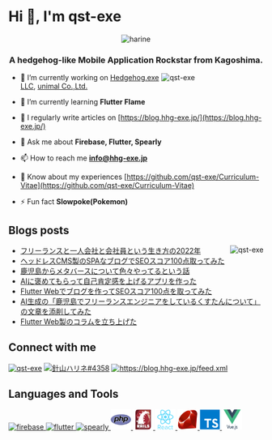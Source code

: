 <h1>Hi 👋, I'm qst-exe</h1>

<p align="center">
  <img src="https://github.com/qst-exe/qst-exe/blob/main/hedgehog.gif?raw=true" alt="harine"/>
</p>

<h3 align="center">A hedgehog-like Mobile Application Rockstar from Kagoshima.</h3>

<p><img align="right" width="40%" src="https://github-readme-stats.vercel.app/api?username=qst-exe&show_icons=true&locale=en" alt="qst-exe" /></p>

- 🏢 I’m currently working on [Hedgehog.exe LLC](https://hhg-exe.jp/), [unimal Co.,Ltd.](https://unimal.jp/)

- 🌱 I’m currently learning **Flutter Flame**

- 📝 I regularly write articles on [https://blog.hhg-exe.jp/](https://blog.hhg-exe.jp/)

- 💬 Ask me about **Firebase, Flutter, Spearly**

- 📫 How to reach me **info@hhg-exe.jp**

- 📄 Know about my experiences [https://github.com/qst-exe/Curriculum-Vitae](https://github.com/qst-exe/Curriculum-Vitae)

- ⚡ Fun fact **Slowpoke(Pokemon)**

## Blogs posts

<p><img align="right" src="https://github-readme-stats.vercel.app/api/top-langs?username=qst-exe&show_icons=true&locale=en&layout=compact&count_private=true" alt="qst-exe" /></p>

<!-- BLOG-POST-LIST:START -->
- [フリーランスと一人会社と会社員という生き方の2022年](https://blog.kusutan.com/articles/c-cx3JqEGMAzZv9KVn0pNT)
- [ヘッドレスCMS製のSPAなブログでSEOスコア100点取ってみた](https://zenn.dev/qst/articles/d17ba67b690672)
- [鹿児島からメタバースについて色々やってるという話](https://blog.kusutan.com/articles/c-sxYqvUMRGk7VzwoJ1uy4)
- [AIに褒めてもらって自己肯定感を上げるアプリを作った](https://zenn.dev/qst/articles/8e227aca217e0b)
- [Flutter Webでブログを作ってSEOスコア100点を取ってみた](https://zenn.dev/qst/articles/45be4c0e82ca34)
- [AI生成の「鹿児島でフリーランスエンジニアをしているくすたんについて」の文章を添削してみた](https://blog.kusutan.com/articles/c-9HerzRmjugGSwoIp5YcQ)
- [Flutter Web製のコラムを立ち上げた](https://blog.kusutan.com/articles/c-s6tLx9YOhgJFPcMGwdiA)
<!-- BLOG-POST-LIST:END -->

## Connect with me

<p align="left">
<a href="https://twitter.com/qst-exe" target="blank"><img align="center" src="https://raw.githubusercontent.com/rahuldkjain/github-profile-readme-generator/master/src/images/icons/Social/twitter.svg" alt="qst-exe" height="30" width="40" /></a>
<a href="https://discord.gg/針山ハリネ#4358" target="blank"><img align="center" src="https://raw.githubusercontent.com/rahuldkjain/github-profile-readme-generator/master/src/images/icons/Social/discord.svg" alt="針山ハリネ#4358" height="30" width="40" /></a>
<a href="/https://blog.hhg-exe.jp/feed.xml" target="blank"><img align="center" src="https://raw.githubusercontent.com/rahuldkjain/github-profile-readme-generator/master/src/images/icons/Social/rss.svg" alt="https://blog.hhg-exe.jp/feed.xml" height="30" width="40" /></a>
</p>

## Languages and Tools
<p align="left">
  <a href="https://firebase.google.com/" target="_blank" rel="noreferrer">
    <img src="https://www.vectorlogo.zone/logos/firebase/firebase-icon.svg" alt="firebase" width="40" height="40"/>
  </a>
  <a href="https://flutter.dev" target="_blank" rel="noreferrer">
    <img src="https://www.vectorlogo.zone/logos/flutterio/flutterio-icon.svg" alt="flutter" width="40" height="40"/>
  </a>
  <a href="https://cms.spearly.com/" target="_blank" rel="noreferrer">
    <img src="https://user-images.githubusercontent.com/7909367/189430722-7d2fdd4f-1776-4264-bb20-152f94e4516a.jpg" alt="spearly" width="40" height="40"/>
  </a>
  <a href="https://www.php.net" target="_blank" rel="noreferrer">
    <img src="https://raw.githubusercontent.com/devicons/devicon/master/icons/php/php-original.svg" alt="php" width="40" height="40"/>
  </a>
  <a href="https://rubyonrails.org" target="_blank" rel="noreferrer">
    <img src="https://raw.githubusercontent.com/devicons/devicon/master/icons/rails/rails-original-wordmark.svg" alt="rails" width="40" height="40"/>
  </a>
  <a href="https://reactjs.org/" target="_blank" rel="noreferrer">
    <img src="https://raw.githubusercontent.com/devicons/devicon/master/icons/react/react-original-wordmark.svg" alt="react" width="40" height="40"/>
  </a>
  <a href="https://www.ruby-lang.org/en/" target="_blank" rel="noreferrer">
    <img src="https://raw.githubusercontent.com/devicons/devicon/master/icons/ruby/ruby-original.svg" alt="ruby" width="40" height="40"/>
  </a>
  <a href="https://www.typescriptlang.org/" target="_blank" rel="noreferrer">
    <img src="https://raw.githubusercontent.com/devicons/devicon/master/icons/typescript/typescript-original.svg" alt="typescript" width="40" height="40"/>
  </a>
  <a href="https://vuejs.org/" target="_blank" rel="noreferrer">
    <img src="https://raw.githubusercontent.com/devicons/devicon/master/icons/vuejs/vuejs-original-wordmark.svg" alt="vuejs" width="40" height="40"/>
  </a>
</p>


<!--
**qst-exe/qst-exe** is a ✨ _special_ ✨ repository because its `README.md` (this file) appears on your GitHub profile.

Here are some ideas to get you started:

- 🔭 I’m currently working on ...
- 🌱 I’m currently learning ...
- 👯 I’m looking to collaborate on ...
- 🤔 I’m looking for help with ...
- 💬 Ask me about ...
- 📫 How to reach me: ...
- 😄 Pronouns: ...
- ⚡ Fun fact: ...
-->
